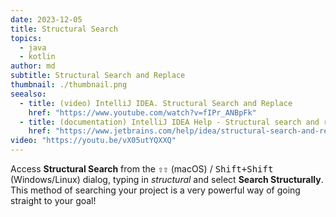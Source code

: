 ```yaml
---
date: 2023-12-05
title: Structural Search
topics:
  - java
  - kotlin
author: md
subtitle: Structural Search and Replace
thumbnail: ./thumbnail.png
seealso:
  - title: (video) IntelliJ IDEA. Structural Search and Replace
    href: "https://www.youtube.com/watch?v=fIPr_ANBpFk"
  - title: (documentation) IntelliJ IDEA Help - Structural search and replace
    href: "https://www.jetbrains.com/help/idea/structural-search-and-replace.html"
video: "https://youtu.be/vX05utYQXXQ"
---
```


Access **Structural Search** from the <kbd>⇧⇧</kbd> (macOS) / <kbd>Shift+Shift</kbd> (Windows/Linux) dialog, typing in _structural_ and select **Search Structurally**. This method of searching your project is a very powerful way of going straight to your goal!
